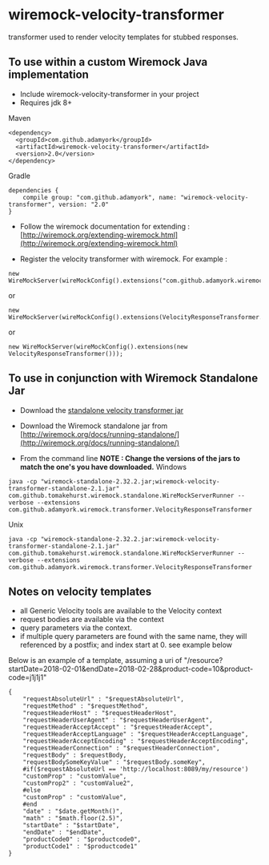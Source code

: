 wiremock-velocity-transformer
===========================

transformer used to render velocity templates for stubbed responses.

## To use within a custom Wiremock Java implementation

- Include wiremock-velocity-transformer in your project
- Requires jdk 8+ 

Maven

````
<dependency>
  <groupId>com.github.adamyork</groupId>
  <artifactId>wiremock-velocity-transformer</artifactId>
  <version>2.0</version>
</dependency>
````

Gradle 

````
dependencies {
    compile group: "com.github.adamyork", name: "wiremock-velocity-transformer", version: "2.0"
}
````

- Follow the wiremock documentation for extending : [http://wiremock.org/extending-wiremock.html](http://wiremock.org/extending-wiremock.html)

- Register the velocity transformer with wiremock. For example :

````
new WireMockServer(wireMockConfig().extensions("com.github.adamyork.wiremock.transformer.VelocityResponseTransformer",));
````
or
````
new WireMockServer(wireMockConfig().extensions(VelocityResponseTransformer.class));
````
or 
````
new WireMockServer(wireMockConfig().extensions(new VelocityResponseTransformer()));
````

## To use in conjunction with Wiremock Standalone Jar

- Download the [standalone velocity transformer jar ](https://github.com/adamyork/wiremock-velocity-transformer/releases/download/2.1-release/wiremock-velocity-transformer-standalone-2.1.jar)

- Download the Wiremock standalone jar from [http://wiremock.org/docs/running-standalone/](http://wiremock.org/docs/running-standalone/)

- From the command line **NOTE : Change the versions of the jars to match the one's you have downloaded.**
Windows
````
java -cp "wiremock-standalone-2.32.2.jar;wiremock-velocity-transformer-standalone-2.1.jar" com.github.tomakehurst.wiremock.standalone.WireMockServerRunner --verbose --extensions com.github.adamyork.wiremock.transformer.VelocityResponseTransformer
````
Unix
````
java -cp "wiremock-standalone-2.32.2.jar:wiremock-velocity-transformer-standalone-2.1.jar" com.github.tomakehurst.wiremock.standalone.WireMockServerRunner --verbose --extensions com.github.adamyork.wiremock.transformer.VelocityResponseTransformer
````

## Notes on velocity templates

- all Generic Velocity tools are available to the Velocity context
- request bodies are available via the context
- query parameters via the context.
- if multiple query parameters are found with the same name, 
they will referenced by a postfix; and index start at 0. see example below

Below is an example of a template, assuming a uri of "/resource?startDate=2018-02-01&endDate=2018-02-28&product-code=10&product-code=j1j1j1"
````
{
    "requestAbsoluteUrl" : "$requestAbsoluteUrl",
    "requestMethod" : "$requestMethod",
    "requestHeaderHost" : "$requestHeaderHost",
    "requestHeaderUserAgent" : "$requestHeaderUserAgent",
    "requestHeaderAcceptAccept" : "$requestHeaderAccept",
    "requestHeaderAcceptLanguage" : "$requestHeaderAcceptLanguage",
    "requestHeaderAcceptEncoding" : "$requestHeaderAcceptEncoding",
    "requestHeaderConnection" : "$requestHeaderConnection",
    "requestBody" : $requestBody,
    "requestBodySomeKeyValue" : "$requestBody.someKey",
    #if($requestAbsoluteUrl == 'http://localhost:8089/my/resource')
    "customProp" : "customValue",
    "customProp2" : "customValue2",
    #else
    "customProp" : "customValue",
    #end
    "date" : "$date.getMonth()",
    "math" : "$math.floor(2.5)",
    "startDate" : "$startDate",
    "endDate" : "$endDate",
    "productCode0" : "$productcode0",
    "productCode1" : "$productcode1"
}
````

